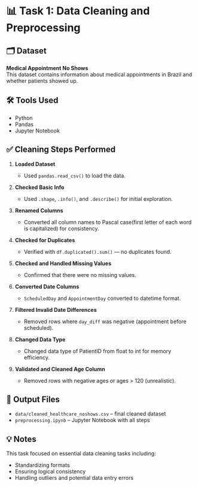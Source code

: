 
# 📊 Task 1: Data Cleaning and Preprocessing

## 🗂 Dataset
**Medical Appointment No Shows**  
This dataset contains information about medical appointments in Brazil and whether patients showed up.

## 🛠 Tools Used
- Python
- Pandas
- Jupyter Notebook

## ✅ Cleaning Steps Performed

1. **Loaded Dataset**
   - Used `pandas.read_csv()` to load the data.

2. **Checked Basic Info**
   - Used `.shape`, `.info()`, and `.describe()` for initial exploration.

3. **Renamed Columns**
   - Converted all column names to Pascal case(first letter of each word is capitalized) for consistency.

4. **Checked for Duplicates**
   - Verified with `df.duplicated().sum()` — no duplicates found.

5. **Checked and Handled Missing Values**
   - Confirmed that there were no missing values.

6. **Converted Date Columns**
   - `ScheduledDay` and `AppointmentDay` converted to datetime format.

7. **Filtered Invalid Date Differences**
   - Removed rows where `day_diff` was negative (appointment before scheduled).
  
8. **Changed Data Type**
   - Changed data type of PatientID from float to int for memory efficiency.

9. **Validated and Cleaned Age Column**
   - Removed rows with negative ages or ages > 120 (unrealistic).

## 📁 Output Files
- `data/cleaned_healthcare_noshows.csv` – final cleaned dataset 
- `preprocessing.ipynb` – Jupyter Notebook with all steps

## 💡 Notes
This task focused on essential data cleaning tasks including:
- Standardizing formats
- Ensuring logical consistency
- Handling outliers and potential data entry errors
